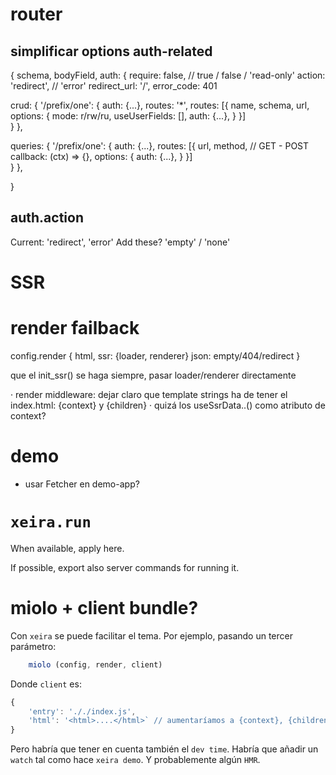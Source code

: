 # router

## simplificar options auth-related

 {
   schema,
   bodyField,
   auth: {
    require: false,     // true / false / 'read-only'
    action: 'redirect', // 'error'
    redirect_url: '/',
    error_code: 401

   crud: {
    '/prefix/one': {
      auth: {...},
      routes: '*',
      routes: [{
        name,
        schema,
        url,
        options: {
          mode: r/rw/ru,
          useUserFields: [],
          auth: {...},
        }
      }]      
    }
  },

   queries: {
    '/prefix/one': {
      auth: {...},
      routes: [{
        url,
        method, // GET - POST
        callback: (ctx) => {},
        options: {
          auth: {...},
        }
      }]      
    }
  },

 }

## auth.action

Current: 'redirect', 'error'
Add these? 'empty' / 'none'

# SSR

# render failback

config.render {
	html,
	ssr: {loader, renderer}
	json: empty/404/redirect
}

que el init_ssr() se haga siempre, pasar loader/renderer directamente


· render middleware: dejar claro que template strings ha de tener el index.html: {context} y {children}
· quizá los useSsrData..() como atributo de context?


# demo

- usar Fetcher en demo-app?

# `xeira.run`

When available, apply here.

If possible, export also server commands for running it.





# miolo + client bundle?
	
  Con `xeira` se puede facilitar el tema. Por ejemplo, pasando un tercer parámetro:

```js
	miolo (config, render, client)
```
  
Donde `client` es:

```js
{
	'entry': '././index.js',
	'html': '<html>....</html>` // aumentaríamos a {context}, {children}, {bundle} y {styles}
}
```

Pero habría que tener en cuenta también el `dev time`. Habría que añadir un `watch`
tal como hace `xeira demo`. Y probablemente algún `HMR`.
 
